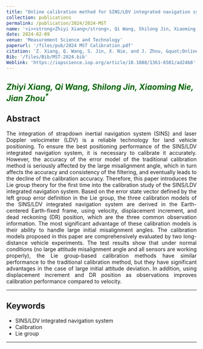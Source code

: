 ```yaml
---
title: "Online calibration method for SINS/LDV integrated navigation system based on left group error definition"
collection: publications
permalink: /publication/2024/2024-MST
name: '<i><strong>Zhiyi Xiang</strong>, Qi Wang, Shilong Jin, Xiaoming Nie, Jian Zhou<sup>*</sup></i>'
date: 2024-02-09
venue: 'Measurement Science and Technology'
paperurl: '/files/pub/2024 MST Calibration.pdf'
citation: 'Z. Xiang, Q. Wang, S. Jin, X. Nie, and J. Zhou, &quot;Online calibration method for SINS/LDV integrated navigation system based on left group error definition,&quot; <i>Meas. Sci. Technol</i>, vol. 35, no. 5, p. 055106, Feb. 2024.'
Bib: '/files/Bib/MST-2024.bib'
Weblink: 'https://iopscience.iop.org/article/10.1088/1361-6501/ad24b8'
---
```


<font color="#006400"><i><strong>Zhiyi Xiang</strong>, Qi Wang, Shilong Jin, Xiaoming Nie, Jian Zhou<sup>*</sup></i></font>
------

**Abstract**
------
<p style="text-align:justify; text-justify:inter-ideograph;">
The integration of strapdown inertial navigation system (SINS) and laser Doppler velocimeter (LDV) is a reliable technology for land vehicle positioning. To ensure the best positioning performance of the SINS/LDV integrated navigation system, it is necessary to calibrate it accurately. However, the accuracy of the error model of the traditional calibration method is seriously affected by the large misalignment angle, which in turn affects the accuracy and consistency of the filtering, and eventually leads to the decline of the calibration accuracy. Therefore, this paper introduces the Lie group theory for the first time into the calibration study of the SINS/LDV integrated navigation system. Based on the error state vector defined by the left group error definition in the Lie group, the three calibration models of the SINS/LDV integrated navigation system are derived in the Earth-centered Earth-fixed frame, using velocity, displacement increment, and dead reckoning (DR) position, which are the three common observation information. The most significant advantage of these calibration models is their ability to handle large initial misalignment angles. The calibration models proposed in this paper are comprehensively evaluated by two long-distance vehicle experiments. The test results show that under normal conditions (no large attitude misalignment angle and all sensors are working properly), the Lie group-based calibration methods have similar performance to the traditional calibration method, but they have significant advantages in the case of large initial attitude deviation. In addition, using displacement increment and DR position as observations improves calibration performance compared to velocity.
</p>

------

**Keywords**
------
- SINS/LDV integrated navigation system
- Calibration
- Lie group

------